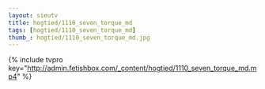 ```yaml
--- 
layout: sieutv
title: hogtied/1110_seven_torque_md
tags: [hogtied/1110_seven_torque_md]
thumb_: hogtied/1110_seven_torque_md.jpg
---
```

{% include tvpro key="http://admin.fetishbox.com/_content/hogtied/1110_seven_torque_md.mp4" %} 
